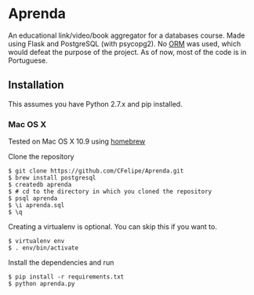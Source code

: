 Aprenda
=======

An educational link/video/book aggregator for a databases course. Made using
Flask and PostgreSQL (with psycopg2). No
[ORM](https://en.wikipedia.org/wiki/Object-relational_mapping) was used, which
would defeat the purpose of the project. As of now, most of the code is in
Portuguese.

Installation
------------

This assumes you have Python 2.7.x and pip installed.

### Mac OS X
Tested on Mac OS X 10.9 using [homebrew](http://brew.sh/)

Clone the repository

    $ git clone https://github.com/CFelipe/Aprenda.git
    $ brew install postgresql
    $ createdb aprenda
    $ # cd to the directory in which you cloned the repository
    $ psql aprenda
    $ \i aprenda.sql
    $ \q

Creating a virtualenv is optional. You can skip this if you want to.

    $ virtualenv env
    $ . env/bin/activate

Install the dependencies and run

    $ pip install -r requirements.txt
    $ python aprenda.py
